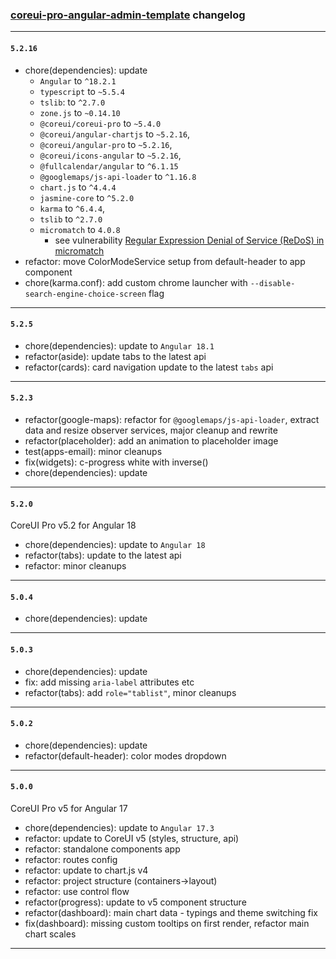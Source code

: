 ### [coreui-pro-angular-admin-template](https://coreui.io/angular/) changelog

---

#### `5.2.16`

- chore(dependencies): update
  - `Angular` to `^18.2.1`
  - `typescript` to `~5.5.4`
  - `tslib`: to `^2.7.0`
  - `zone.js` to `~0.14.10`
  - `@coreui/coreui-pro` to `~5.4.0`
  - `@coreui/angular-chartjs` to `~5.2.16`,
  - `@coreui/angular-pro` to `~5.2.16`,
  - `@coreui/icons-angular` to `~5.2.16`,
  - `@fullcalendar/angular` to `^6.1.15`
  - `@googlemaps/js-api-loader` to `^1.16.8`
  - `chart.js` to `^4.4.4`
  - `jasmine-core` to `^5.2.0`
  - `karma` to `^6.4.4`,
  - `tslib` to `^2.7.0`
  - `micromatch` to `4.0.8`
    - see vulnerability [Regular Expression Denial of Service (ReDoS) in micromatch](https://github.com/advisories/GHSA-952p-6rrq-rcjv)
- refactor: move ColorModeService setup from default-header to app component
- chore(karma.conf): add custom chrome launcher with `--disable-search-engine-choice-screen` flag

---

#### `5.2.5`

- chore(dependencies): update to `Angular 18.1`
- refactor(aside): update tabs to the latest api
- refactor(cards): card navigation update to the latest `tabs` api

---

#### `5.2.3`

- refactor(google-maps): refactor for `@googlemaps/js-api-loader`, extract data and resize observer services, major cleanup and rewrite
- refactor(placeholder): add an animation to placeholder image
- test(apps-email): minor cleanups
- fix(widgets): c-progress white with inverse()
- chore(dependencies): update

---

#### `5.2.0`

CoreUI Pro v5.2 for Angular 18

- chore(dependencies): update to `Angular 18`
- refactor(tabs): update to the latest api
- refactor: minor cleanups

---

#### `5.0.4`

- chore(dependencies): update

---

#### `5.0.3`

- chore(dependencies): update
- fix: add missing `aria-label` attributes etc
- refactor(tabs): add `role="tablist"`, minor cleanups

---

#### `5.0.2`

- chore(dependencies): update
- refactor(default-header): color modes dropdown

---

#### `5.0.0`

CoreUI Pro v5 for Angular 17

- chore(dependencies): update to `Angular 17.3`
- refactor: update to CoreUI v5 (styles, structure, api)
- refactor: standalone components app
- refactor: routes config
- refactor: update to chart.js v4
- refactor: project structure (containers->layout)
- refactor: use control flow
- refactor(progress): update to v5 component structure
- refactor(dashboard): main chart data - typings and theme switching fix
- fix(dashboard): missing custom tooltips on first render, refactor main chart scales

---
